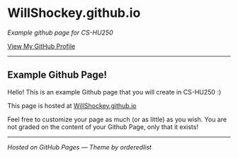 # WillShockey.github.io

*Example github page for CS-HU250*

[View My GitHub Profile](https://github.com/WillShockey)

---

## Example Github Page!

Hello! This is an example Github page that you will create in CS-HU250 :)

This page is hosted at [WillShockey.github.io](https://WillShockey.github.io)

Feel free to customize your page as much (or as little) as you wish. You are not graded on the content of your Github Page, only that it exists!

---

*Hosted on GitHub Pages — Theme by orderedlist*
